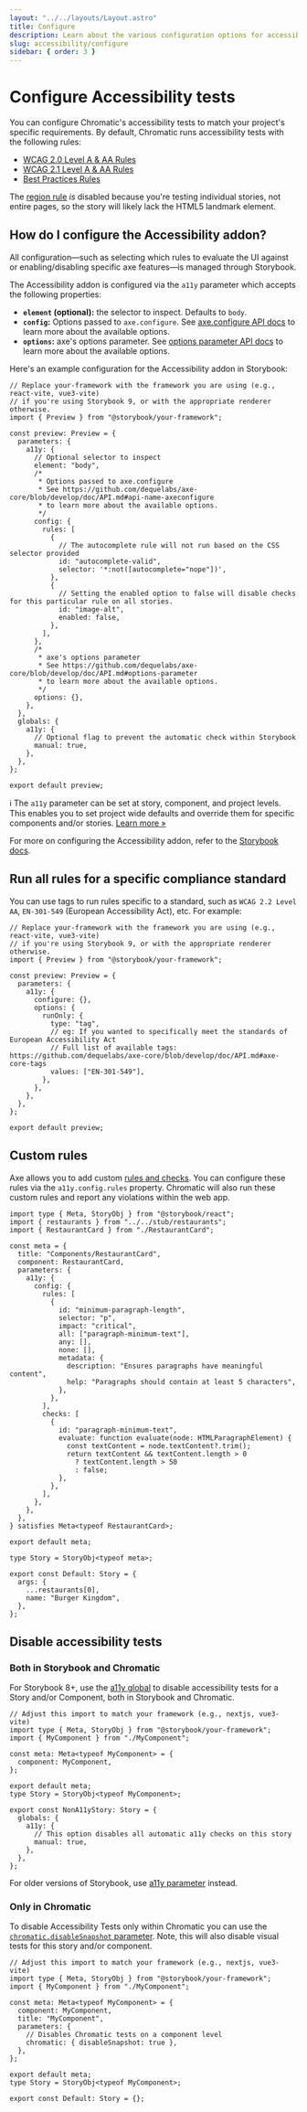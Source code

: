 ```yaml
---
layout: "../../layouts/Layout.astro"
title: Configure
description: Learn about the various configuration options for accessibility tests
slug: accessibility/configure
sidebar: { order: 3 }
---
```


# Configure Accessibility tests

You can configure Chromatic's accessibility tests to match your project's specific requirements. By default, Chromatic runs accessibility tests with the following rules:

- [WCAG 2.0 Level A & AA Rules](https://github.com/dequelabs/axe-core/blob/develop/doc/rule-descriptions.md#wcag-20-level-a--aa-rules)
- [WCAG 2.1 Level A & AA Rules](https://github.com/dequelabs/axe-core/blob/develop/doc/rule-descriptions.md#wcag-21-level-a--aa-rules)
- [Best Practices Rules](https://github.com/dequelabs/axe-core/blob/develop/doc/rule-descriptions.md#best-practices-rules)

The [region rule](https://dequeuniversity.com/rules/axe/4.1/region) _is_ disabled because you're testing individual stories, not entire pages, so the story will likely lack the HTML5 landmark element.

## How do I configure the Accessibility addon?

All configuration—such as selecting which rules to evaluate the UI against or enabling/disabling specific axe features—is managed through Storybook.

The Accessibility addon is configured via the `a11y` parameter which accepts the following properties:

- **`element` (optional):** the selector to inspect. Defaults to `body`.
- **`config`:** Options passed to `axe.configure`. See [axe.configure API docs](https://github.com/dequelabs/axe-core/blob/develop/doc/API.md#api-name-axeconfigure) to learn more about the available options.
- **`options`:** axe's options parameter. See [options parameter API docs](https://github.com/dequelabs/axe-core/blob/develop/doc/API.md#options-parameter) to learn more about the available options.

Here's an example configuration for the Accessibility addon in Storybook:

```tsx title=".storybook/preview.ts"
// Replace your-framework with the framework you are using (e.g., react-vite, vue3-vite)
// if you're using Storybook 9, or with the appropriate renderer otherwise.
import { Preview } from "@storybook/your-framework";

const preview: Preview = {
  parameters: {
    a11y: {
      // Optional selector to inspect
      element: "body",
      /*
       * Options passed to axe.configure
       * See https://github.com/dequelabs/axe-core/blob/develop/doc/API.md#api-name-axeconfigure
       * to learn more about the available options.
       */
      config: {
        rules: [
          {
            // The autocomplete rule will not run based on the CSS selector provided
            id: "autocomplete-valid",
            selector: '*:not([autocomplete="nope"])',
          },
          {
            // Setting the enabled option to false will disable checks for this particular rule on all stories.
            id: "image-alt",
            enabled: false,
          },
        ],
      },
      /*
       * axe's options parameter
       * See https://github.com/dequelabs/axe-core/blob/develop/doc/API.md#options-parameter
       * to learn more about the available options.
       */
      options: {},
    },
  },
  globals: {
    a11y: {
      // Optional flag to prevent the automatic check within Storybook
      manual: true,
    },
  },
};

export default preview;
```

<div class="aside">

ℹ️ The `a11y` parameter can be set at story, component, and project levels. This enables you to set project wide defaults and override them for specific components and/or stories. <a href="/docs/config-with-story-params">Learn more »</a>

</div>

For more on configuring the Accessibility addon, refer to the [Storybook docs](https://storybook.js.org/docs/writing-tests/accessibility-testing#configure).

## Run all rules for a specific compliance standard

You can use tags to run rules specific to a standard, such as `WCAG 2.2 Level AA`, `EN-301-549` (European Accessibility Act), etc. For example:

```tsx title=".storybook/preview.ts"
// Replace your-framework with the framework you are using (e.g., react-vite, vue3-vite)
// if you're using Storybook 9, or with the appropriate renderer otherwise.
import { Preview } from "@storybook/your-framework";

const preview: Preview = {
  parameters: {
    a11y: {
      configure: {},
      options: {
        runOnly: {
          type: "tag",
          // eg: If you wanted to specifically meet the standards of European Accessibility Act
          // Full list of available tags: https://github.com/dequelabs/axe-core/blob/develop/doc/API.md#axe-core-tags
          values: ["EN-301-549"],
        },
      },
    },
  },
};

export default preview;
```

## Custom rules

Axe allows you to add custom [rules and checks](https://github.com/dequelabs/axe-core/blob/64d409dc5862e9fdebcec87a0a269ab3f3e71ad2/doc/rule-development.md). You can configure these rules via the `a11y.config.rules` property. Chromatic will also run these custom rules and report any violations within the web app.

```tsx title="RestaurantCard.stories.tsx|jsx"
import type { Meta, StoryObj } from "@storybook/react";
import { restaurants } from "../../stub/restaurants";
import { RestaurantCard } from "./RestaurantCard";

const meta = {
  title: "Components/RestaurantCard",
  component: RestaurantCard,
  parameters: {
    a11y: {
      config: {
        rules: [
          {
            id: "minimum-paragraph-length",
            selector: "p",
            impact: "critical",
            all: ["paragraph-minimum-text"],
            any: [],
            none: [],
            metadata: {
              description: "Ensures paragraphs have meaningful content",
              help: "Paragraphs should contain at least 5 characters",
            },
          },
        ],
        checks: [
          {
            id: "paragraph-minimum-text",
            evaluate: function evaluate(node: HTMLParagraphElement) {
              const textContent = node.textContent?.trim();
              return textContent && textContent.length > 0
                ? textContent.length > 50
                : false;
            },
          },
        ],
      },
    },
  },
} satisfies Meta<typeof RestaurantCard>;

export default meta;

type Story = StoryObj<typeof meta>;

export const Default: Story = {
  args: {
    ...restaurants[0],
    name: "Burger Kingdom",
  },
};
```

## Disable accessibility tests

### Both in Storybook and Chromatic

For Storybook 8+, use the [a11y global](https://storybook.js.org/docs/writing-tests/accessibility-testing#turn-off-automated-a11y-tests) to disable accessibility tests for a Story and/or Component, both in Storybook and Chromatic.

```tsx title="MyComponent.stories.ts|tsx"
// Adjust this import to match your framework (e.g., nextjs, vue3-vite)
import type { Meta, StoryObj } from "@storybook/your-framework";
import { MyComponent } from "./MyComponent";

const meta: Meta<typeof MyComponent> = {
  component: MyComponent,
};

export default meta;
type Story = StoryObj<typeof MyComponent>;

export const NonA11yStory: Story = {
  globals: {
    a11y: {
      // This option disables all automatic a11y checks on this story
      manual: true,
    },
  },
};
```

<div class="aside">

For older versions of Storybook, use [a11y parameter](https://storybook.js.org/docs/7/writing-tests/accessibility-testing#how-to-disable-a11y-tests) instead.

</div>

### Only in Chromatic

To disable Accessibility Tests only within Chromatic you can use the [`chromatic.disableSnapshot` parameter](https://www.chromatic.com/docs/disable-snapshots/#with-storybook). Note, this will also disable visual tests for this story and/or component.

```tsx title="MyComponent.stories.ts|tsx"
// Adjust this import to match your framework (e.g., nextjs, vue3-vite)
import type { Meta, StoryObj } from "@storybook/your-framework";
import { MyComponent } from "./MyComponent";

const meta: Meta<typeof MyComponent> = {
  component: MyComponent,
  title: "MyComponent",
  parameters: {
    // Disables Chromatic tests on a component level
    chromatic: { disableSnapshot: true },
  },
};

export default meta;
type Story = StoryObj<typeof MyComponent>;

export const Default: Story = {};
```
